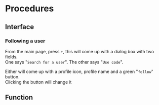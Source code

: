# Procedures
## Interface
### Following a user
From the main page, press `+`, this will come up with a dialog box with two fields.  
One says "`Search for a user`".
The other says "`Use code`".

Either will come up with a profile icon, profile name and a green "`follow`" button.  
Clicking the button will change it 

## Function
<!--stackedit_data:
eyJoaXN0b3J5IjpbLTEzODY3NzMwMjBdfQ==
-->
